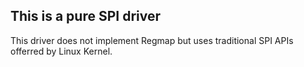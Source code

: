 ## This is a pure SPI driver
This driver does not implement Regmap but uses traditional SPI APIs offerred by Linux Kernel.
